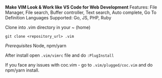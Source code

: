 **Make VIM Look & Work like VS Code for Web Development**
Features: File Manager, File search, Buffer controller, Text search, Auto complete, Go To Definition
Languages Supported: Go, JS, PHP, Ruby

Clone into .vim directory in your ~ (home)
```
git clone <repository_url> .vim
```

*Prerequisites*
Node, npm/yarn

After install open `.vim/vimrc` file and do `:PlugInstall`

If you face any issues with coc.vim - go to `.vim/plugged/coc.vim` and do npm/yarn install.
